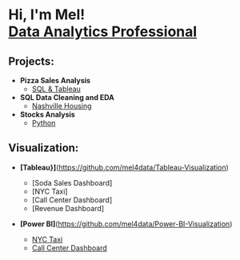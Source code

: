 <h1>Hi, I'm Mel! <br/><a href="https://github.com/mel4data">Data Analytics Professional</a>

<h2> Projects:</h2>

- <b>Pizza Sales Analysis</b>
  - [SQL & Tableau](https://github.com/mel4data/Pizza-Sales-Analysis)
- <b>SQL Data Cleaning and EDA</b>
  - [Nashville Housing](https://github.com/mel4data/Nashville-Housing-Data-Cleaning-EDA)
- <b>Stocks Analysis</b>
  - [Python](https://github.com/mel4data/Stock-Analysis)

  
<h2> Visualization:</h2>

- <b>[Tableau}]</b>(https://github.com/mel4data/Tableau-Visualization)

  - [Soda Sales Dashboard]
  - [NYC Taxi]
  - [Call Center Dashboard]
  - [Revenue Dashboard]

- <b>[Power BI]</b>(https://github.com/mel4data/Power-BI-Visualization)

  - [NYC Taxi](https://github.com/mel4data/)
  - [Call Center Dashboard](https://github.com/mel4data/)
  
